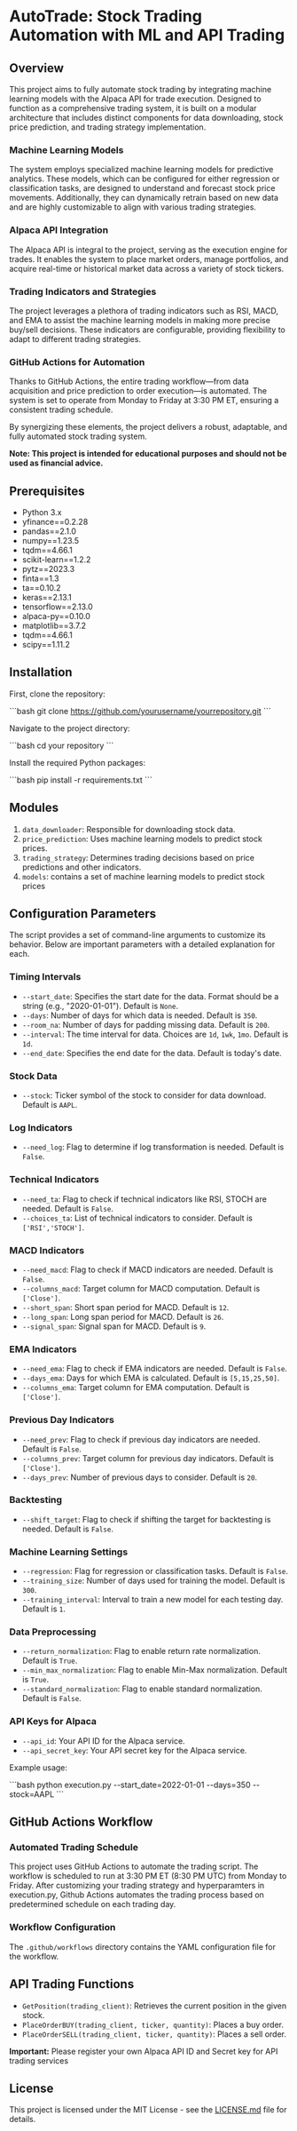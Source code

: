 # AutoTrade: Stock Trading Automation with ML and API Trading

## Overview

This project aims to fully automate stock trading by integrating machine learning models with the Alpaca API for trade execution. Designed to function as a comprehensive trading system, it is built on a modular architecture that includes distinct components for data downloading, stock price prediction, and trading strategy implementation.

### Machine Learning Models
The system employs specialized machine learning models for predictive analytics. These models, which can be configured for either regression or classification tasks, are designed to understand and forecast stock price movements. Additionally, they can dynamically retrain based on new data and are highly customizable to align with various trading strategies.

### Alpaca API Integration
The Alpaca API is integral to the project, serving as the execution engine for trades. It enables the system to place market orders, manage portfolios, and acquire real-time or historical market data across a variety of stock tickers.

### Trading Indicators and Strategies
The project leverages a plethora of trading indicators such as RSI, MACD, and EMA to assist the machine learning models in making more precise buy/sell decisions. These indicators are configurable, providing flexibility to adapt to different trading strategies.

### GitHub Actions for Automation
Thanks to GitHub Actions, the entire trading workflow—from data acquisition and price prediction to order execution—is automated. The system is set to operate from Monday to Friday at 3:30 PM ET, ensuring a consistent trading schedule.

By synergizing these elements, the project delivers a robust, adaptable, and fully automated stock trading system.

**Note: This project is intended for educational purposes and should not be used as financial advice.**

## Prerequisites

- Python 3.x
- yfinance==0.2.28
- pandas==2.1.0
- numpy==1.23.5
- tqdm==4.66.1
- scikit-learn==1.2.2
- pytz==2023.3
- finta==1.3
- ta==0.10.2
- keras==2.13.1
- tensorflow==2.13.0
- alpaca-py==0.10.0
- matplotlib==3.7.2
- tqdm==4.66.1
- scipy==1.11.2

## Installation

First, clone the repository:

\`\`\`bash
git clone https://github.com/yourusername/yourrepository.git
\`\`\`

Navigate to the project directory:

\`\`\`bash
cd your repository
\`\`\`

Install the required Python packages:

\`\`\`bash
pip install -r requirements.txt
\`\`\`

## Modules

1. `data_downloader`: Responsible for downloading stock data.
2. `price_prediction`: Uses machine learning models to predict stock prices.
3. `trading_strategy`: Determines trading decisions based on price predictions and other indicators.
4. `models`: contains a set of machine learning models to predict stock prices

## Configuration Parameters

The script provides a set of command-line arguments to customize its behavior. Below are important parameters with a detailed explanation for each.

### Timing Intervals

- `--start_date`: Specifies the start date for the data. Format should be a string (e.g., "2020-01-01"). Default is `None`.
- `--days`: Number of days for which data is needed. Default is `350`.
- `--room_na`: Number of days for padding missing data. Default is `200`.
- `--interval`: The time interval for data. Choices are `1d`, `1wk`, `1mo`. Default is `1d`.
- `--end_date`: Specifies the end date for the data. Default is today's date.

### Stock Data

- `--stock`: Ticker symbol of the stock to consider for data download. Default is `AAPL`.

### Log Indicators

- `--need_log`: Flag to determine if log transformation is needed. Default is `False`.

### Technical Indicators

- `--need_ta`: Flag to check if technical indicators like RSI, STOCH are needed. Default is `False`.
- `--choices_ta`: List of technical indicators to consider. Default is `['RSI','STOCH']`.

### MACD Indicators

- `--need_macd`: Flag to check if MACD indicators are needed. Default is `False`.
- `--columns_macd`: Target column for MACD computation. Default is `['Close']`.
- `--short_span`: Short span period for MACD. Default is `12`.
- `--long_span`: Long span period for MACD. Default is `26`.
- `--signal_span`: Signal span for MACD. Default is `9`.

### EMA Indicators

- `--need_ema`: Flag to check if EMA indicators are needed. Default is `False`.
- `--days_ema`: Days for which EMA is calculated. Default is `[5,15,25,50]`.
- `--columns_ema`: Target column for EMA computation. Default is `['Close']`.

### Previous Day Indicators

- `--need_prev`: Flag to check if previous day indicators are needed. Default is `False`.
- `--columns_prev`: Target column for previous day indicators. Default is `['Close']`.
- `--days_prev`: Number of previous days to consider. Default is `20`.

### Backtesting

- `--shift_target`: Flag to check if shifting the target for backtesting is needed. Default is `False`.

### Machine Learning Settings

- `--regression`: Flag for regression or classification tasks. Default is `False`.
- `--training_size`: Number of days used for training the model. Default is `300`.
- `--training_interval`: Interval to train a new model for each testing day. Default is `1`.

### Data Preprocessing

- `--return_normalization`: Flag to enable return rate normalization. Default is `True`.
- `--min_max_normalization`: Flag to enable Min-Max normalization. Default is `True`.
- `--standard_normalization`: Flag to enable standard normalization. Default is `False`.

### API Keys for Alpaca

- `--api_id`: Your API ID for the Alpaca service.
- `--api_secret_key`: Your API secret key for the Alpaca service.

Example usage:

\`\`\`bash
python execution.py --start_date=2022-01-01 --days=350 --stock=AAPL
\`\`\`

## GitHub Actions Workflow

### Automated Trading Schedule

This project uses GitHub Actions to automate the trading script. The workflow is scheduled to run at 3:30 PM ET (8:30 PM UTC) from Monday to Friday. After customizing your trading strategy and hyperparamters in execution.py, Github Actions automates the trading process based on predetermined schedule on each trading day.

### Workflow Configuration

The `.github/workflows` directory contains the YAML configuration file for the workflow.



## API Trading Functions

- `GetPosition(trading_client)`: Retrieves the current position in the given stock.
- `PlaceOrderBUY(trading_client, ticker, quantity)`: Places a buy order.
- `PlaceOrderSELL(trading_client, ticker, quantity)`: Places a sell order.

**Important:**  Please register your own Alpaca API ID and Secret key for API trading services

## License

This project is licensed under the MIT License - see the [LICENSE.md](LICENSE.md) file for details.
